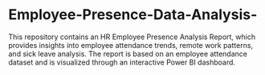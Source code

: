 # Employee-Presence-Data-Analysis-
This repository contains an HR Employee Presence Analysis Report, which provides insights into employee attendance trends, remote work patterns, and sick leave analysis. The report is based on an employee attendance dataset and is visualized through an interactive Power BI dashboard.

